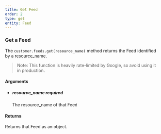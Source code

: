 ```yaml
---
title: Get Feed 
order: 2
type: get
entity: Feed 
---
```


### Get a Feed 

The `customer.feeds.get(resource_name)` method returns the Feed identified by a resource_name. 

> Note: This function is heavily rate-limited by Google, so avoid using it in production.


#### Arguments

- 	##### resource_name _required_
	The resource_name of that Feed


#### Returns

Returns that Feed as an object.
